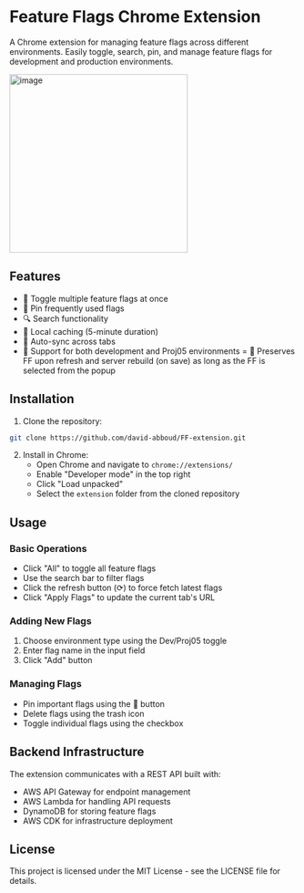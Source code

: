 # Feature Flags Chrome Extension

A Chrome extension for managing feature flags across different environments. Easily toggle, search, pin, and manage feature flags for development and production environments.

<img width="313" alt="image" src="https://github.com/user-attachments/assets/6844ec96-6504-4da1-b5b6-87a0cc52df9e">

## Features

- 🔄 Toggle multiple feature flags at once
- 📌 Pin frequently used flags
- 🔍 Search functionality
- 💾 Local caching (5-minute duration)
- 🔄 Auto-sync across tabs
- 🎯 Support for both development and Proj05 environments
= 💾 Preserves FF upon refresh and server rebuild (on save) as long as the FF is selected from the popup

## Installation

1. Clone the repository:
```bash
git clone https://github.com/david-abboud/FF-extension.git
```

2. Install in Chrome:
   - Open Chrome and navigate to `chrome://extensions/`
   - Enable "Developer mode" in the top right
   - Click "Load unpacked"
   - Select the `extension` folder from the cloned repository

## Usage

### Basic Operations
- Click "All" to toggle all feature flags
- Use the search bar to filter flags
- Click the refresh button (⟳) to force fetch latest flags
- Click "Apply Flags" to update the current tab's URL

### Adding New Flags
1. Choose environment type using the Dev/Proj05 toggle
2. Enter flag name in the input field
3. Click "Add" button

### Managing Flags
- Pin important flags using the 📌 button
- Delete flags using the trash icon
- Toggle individual flags using the checkbox

## Backend Infrastructure

The extension communicates with a REST API built with:
- AWS API Gateway for endpoint management
- AWS Lambda for handling API requests
- DynamoDB for storing feature flags
- AWS CDK for infrastructure deployment

## License

This project is licensed under the MIT License - see the LICENSE file for details.
